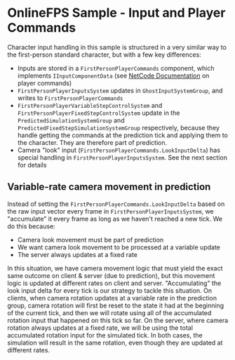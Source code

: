 
# OnlineFPS Sample - Input and Player Commands

Character input handling in this sample is structured in a very similar way to the first-person standard character, but with a few key differences:
* Inputs are stored in a `FirstPersonPlayerCommands` component, which implements `IInputComponentData` (see [NetCode Documentation](https://docs.unity3d.com/Packages/com.unity.netcode@1.0/manual/command-stream.html) on player commands)
* `FirstPersonPlayerInputsSystem` updates in `GhostInputSystemGroup`, and writes to `FirstPersonPlayerCommands`
* `FirstPersonPlayerVariableStepControlSystem` and `FirstPersonPlayerFixedStepControlSystem` update in the `PredictedSimulationSystemGroup` and `PredictedFixedStepSimulationSystemGroup` respectively, because they handle getting the commands at the prediction tick and applying them to the character. They are therefore part of prediction.
* Camera "look" input (`FirstPersonPlayerCommands.LookInputDelta`) has special handling in `FirstPersonPlayerInputsSystem`. See the next section for details


## Variable-rate camera movement in prediction

Instead of setting the `FirstPersonPlayerCommands.LookInputDelta` based on the raw input vector every frame in `FirstPersonPlayerInputsSystem`, we "accumulate" it every frame as long as we haven't reached a new tick. We do this because:
* Camera look movement must be part of prediction
* We want camera look movement to be processed at a variable update
* The server always updates at a fixed rate

In this situation, we have camera movement logic that must yield the exact same outcome on client & server (due to prediction), but this movement logic is updated at different rates on client and server. "Accumulating" the look input delta for every tick is our strategy to tackle this situation. On clients, when camera rotation updates at a variable rate in the prediction group, camera rotation will first be reset to the state it had at the beginning of the current tick, and then we will rotate using all of the accumulated rotation input that happened on this tick so far. On the server, where camera rotation always updates at a fixed rate, we will be using the total accumulated rotation input for the simulated tick. In both cases, the simulation will result in the same rotation, even though they are updated at different rates.